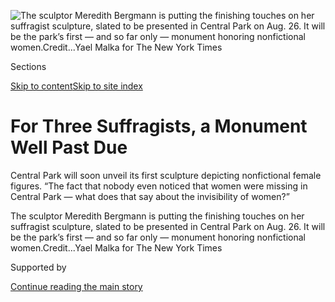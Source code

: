 <div id="app">

<div>

<div>

<div>

</div>

<div data-aria-hidden="false">

<div id="site-content" role="main">

<div>

<div class="css-1aor85t" style="opacity:0.000000001;z-index:-1;visibility:hidden">

<div class="css-1hqnpie">

<div class="css-epjblv">

<span class="css-17xtcya">[Art &
Design](/section/arts/design)</span><span class="css-x15j1o">|</span><span class="css-fwqvlz">For
Three Suffragists, a Monument Well Past Due</span>

</div>

<div class="css-k008qs">

<div class="css-1iwv8en">

<span class="css-18z7m18"></span>

<div>

</div>

</div>

<span class="css-1n6z4y">https://nyti.ms/3gBGdDh</span>

<div class="css-1705lsu">

<div class="css-4xjgmj">

<div class="css-4skfbu" role="toolbar" data-aria-label="Social Media Share buttons, Save button, and Comments Panel with current comment count" data-testid="share-tools">

  - 
  - 
  - 
  - 
    
    <div class="css-6n7j50">
    
    </div>

  - 
  - 

</div>

</div>

</div>

</div>

</div>

</div>

<div id="NYT_TOP_BANNER_REGION" class="css-11qgg8s">

</div>

<div id="fullBleedHeaderContent">

<div class="css-n4ws9g">

![<span class="css-16f3y1r e13ogyst0" data-aria-hidden="true">The
sculptor Meredith Bergmann is putting the finishing touches on her
suffragist sculpture, slated to be presented in Central Park on Aug.
26. It will be the park’s first — and so far only — monument honoring
nonfictional
women.</span><span class="css-cnj6d5 e1z0qqy90" itemprop="copyrightHolder"><span class="css-1ly73wi e1tej78p0">Credit...</span><span><span>Yael
Malka for The New York
Times</span></span></span>](https://static01.nyt.com/images/2020/08/07/arts/06suffragist-statue1/merlin_175219929_4754839c-537e-4f93-91f4-7f93819ef33b-articleLarge.jpg?quality=75&auto=webp&disable=upscale)

</div>

<div class="css-3z92zw">

<div class="css-6cn7ki">

<div class="NYTAppHideMasthead css-1bcu9v6 e1suatyy0">

<div class="section css-1o1qe8k e1suatyy2">

<div class="css-cu5p7t er09x8g0">

<div class="css-6n7j50">

</div>

<span class="css-1dv1kvn">Sections</span>

[Skip to content](#site-content)[Skip to site index](#site-index)

</div>

<div class="css-10698na e1huz5gh0">

</div>

</div>

</div>

<div class="css-1sojcmr ehdk2mb0">

# For Three Suffragists, a Monument Well Past Due

</div>

Central Park will soon unveil its first sculpture depicting nonfictional
female figures. “The fact that nobody even noticed that women were
missing in Central Park — what does that say about the invisibility of
women?”

</div>

</div>

<div class="css-nwzfg5 e1gnum310">

<span class="css-1f9pvn2 design">The sculptor Meredith Bergmann is
putting the finishing touches on her suffragist sculpture, slated to be
presented in Central Park on Aug. 26. It will be the park’s first — and
so far only — monument honoring nonfictional
women.</span><span class="css-cnj6d5 e1z0qqy90" itemprop="copyrightHolder"><span class="css-1ly73wi e1tej78p0">Credit...</span><span><span>Yael
Malka for The New York Times</span></span></span>

</div>

<div id="sponsor-wrapper" class="css-1hyfx7x">

<div id="sponsor-slug" class="css-19vbshk">

Supported by

</div>

[Continue reading the main story](#after-sponsor)

<div id="sponsor" class="ad sponsor-wrapper" style="text-align:center;height:100%;display:block">

</div>

<div id="after-sponsor">

</div>

</div>

<div class="css-1wx1auc e1gnum311">

<div class="css-18e8msd">

<div class="css-vp77d3 epjyd6m0">

<div class="css-hus3qt ey68jwv0" data-aria-hidden="true">

[![Alisha Haridasani
Gupta](https://static01.nyt.com/images/2018/09/10/multimedia/author-alisha-haridasani-gupta/author-alisha-haridasani-gupta-thumbLarge-v3.png
"Alisha Haridasani Gupta")](https://www.nytimes.com/by/alisha-haridasani-gupta)

</div>

<div class="css-1baulvz">

By [<span class="css-1baulvz last-byline" itemprop="name">Alisha
Haridasani
Gupta</span>](https://www.nytimes.com/by/alisha-haridasani-gupta)

</div>

</div>

  - 
    
    <div class="css-ld3wwf e16638kd2">
    
    Published Aug. 6, 2020Updated Aug. 7, 2020
    
    </div>

  - 
    
    <div class="css-4xjgmj">
    
    <div class="css-pvvomx" role="toolbar" data-aria-label="Social Media Share buttons, Save button, and Comments Panel with current comment count" data-testid="share-tools">
    
      - 
      - 
      - 
      - 
        
        <div class="css-6n7j50">
        
        </div>
    
      - 
      - 
    
    </div>
    
    </div>

</div>

</div>

</div>

<div class="section meteredContent css-1r7ky0e" name="articleBody" itemprop="articleBody">

<div class="css-1fanzo5 StoryBodyCompanionColumn">

<div class="css-53u6y8">

Across the country, monuments honoring racist figures are being defaced
and toppled. In New York’s Central Park, one statue is taking shape that
aims to amend not only racial but also gender disparities in public art:
A 14-foot-tall bronze monument of Susan B. Anthony, Sojourner Truth and
Elizabeth Cady Stanton, three of the more prominent leaders in the
nationwide fight for women’s right to vote.

Called the Women’s Rights Pioneers Monument, it is to be unveiled Aug.
26 to commemorate the 100th anniversary this month of the constitutional
amendment that finally guaranteed women that right. The sculpture
depicts the three figures gathered around a table for what seems to be a
discussion or a strategy meeting. Anthony stands in the middle, holding
a pamphlet that reads “Votes for Women”; Stanton, seated to her left,
holds a pen, presumably taking notes; and Truth appears to be in
midsentence.

“I wanted to show women working together,” said [Meredith
Bergmann](https://monumentalwomen.org/sculptors-page/), the sculptor
chosen from dozens of artists to create the statue. “I kept thinking of
women now, working together in some kitchen on a laptop, trying to
change the world.”

</div>

</div>

<div class="css-1fanzo5 StoryBodyCompanionColumn">

<div class="css-53u6y8">

It will be the park’s first — and only — monument honoring real women,
located on Literary Walk. In its 167-year history, the park has been a
leafy, lush home to about two dozen statues of men, mostly white, and
fictional or mythical female characters (Alice in Wonderland,
Shakespeare’s Juliet, and [the Angel of the Waters, the winged woman
atop Bethesda
Fountain](https://www.nytimes.com/2019/05/29/obituaries/emma-stebbins-overlooked.html))
but no historical women.

</div>

</div>

<div class="css-79elbk" data-testid="photoviewer-wrapper">

<div class="css-z3e15g" data-testid="photoviewer-wrapper-hidden">

</div>

<div class="css-1a48zt4 ehw59r15" data-testid="photoviewer-children">

![<span class="css-16f3y1r e13ogyst0" data-aria-hidden="true">Sojourner
Truth is memorialized in the monument, along with Susan B. Anthony and
Elizabeth Cady Stanton. The sculpture hints at the complexities involved
in the nearly century-long struggle for women’s
suffrage.</span><span class="css-cnj6d5 e1z0qqy90" itemprop="copyrightHolder"><span class="css-1ly73wi e1tej78p0">Credit...</span><span>Yael
Malka for The New York
Times</span></span>](https://static01.nyt.com/images/2020/08/07/arts/06suffragist-statue3/06suffragist-statue3-articleLarge.jpg?quality=75&auto=webp&disable=upscale)

</div>

</div>

<div class="css-1h0maa8 e73j0it0">

<div class="css-1xdhyk6 erfvjey0">

<span class="css-1ly73wi e1tej78p0">Image</span>

<div class="css-zjzyr8">

<div data-testid="lazyimage-container" style="height:483.33333333333326px">

</div>

</div>

</div>

<span class="css-16f3y1r e13ogyst0" data-aria-hidden="true">Symbols of
the herculean push for social change are sprinkled throughout the
work.</span><span class="css-cnj6d5 e1z0qqy90" itemprop="copyrightHolder"><span class="css-1ly73wi e1tej78p0">Credit...</span><span>Yael
Malka for The New York Times</span></span>

<div class="css-1xdhyk6 erfvjey0">

<span class="css-1ly73wi e1tej78p0">Image</span>

<div class="css-zjzyr8">

<div data-testid="lazyimage-container" style="height:483.33333333333326px">

</div>

</div>

</div>

<span class="css-16f3y1r e13ogyst0" data-aria-hidden="true">A handbag
with pamphlets and other reading material nods to the one Susan B.
Anthony carried with her around the country as she campaigned for
women’s
equality.</span><span class="css-cnj6d5 e1z0qqy90" itemprop="copyrightHolder"><span class="css-1ly73wi e1tej78p0">Credit...</span><span>Yael
Malka for The New York Times</span></span>

</div>

<div class="css-1fanzo5 StoryBodyCompanionColumn">

<div class="css-53u6y8">

New York City as a whole hasn’t been very inclusive either: Of the 150
statues honoring historical figures, only [five depict
women](https://www.nytimes.com/2019/03/06/nyregion/women-statues-nyc.html),
according to [She Built NYC](https://women.nyc/she-built-nyc/), the
city’s official campaign, started last year, to increase female
representation in public art. And in 2011, just over seven percent of
the nearly 5,200 public outdoor statues across the country represented
women, according to the [Smithsonian American Art Museum’s Art
Inventories Catalog](https://americanart.si.edu/research/inventories).

“The fact that nobody, for a long time, even noticed that women were
missing in Central Park — what does that say about the invisibility of
women?” said Pam Elam, president of Monumental Women. “There is a
responsibility to not only create a beautiful work of art but to have
that art reflect the reality of the lives of all the people who see it.”

</div>

</div>

<div>

</div>

<div class="css-1fanzo5 StoryBodyCompanionColumn">

<div class="css-53u6y8">

In 2014, a group of volunteers created Monumental Women (initially
called the Elizabeth Cady Stanton and Susan B. Anthony Statue Fund
Inc.), a nonprofit with a mission of campaigning and raising funds for
the suffragist statue in Central Park. Though the journey from concept
to creation ended up being a long and winding one, filled with
criticisms and setbacks.

</div>

</div>

<div class="css-79elbk" data-testid="photoviewer-wrapper">

<div class="css-z3e15g" data-testid="photoviewer-wrapper-hidden">

</div>

<div class="css-1a48zt4 ehw59r15" data-testid="photoviewer-children">

<div class="css-1xdhyk6 erfvjey0">

<span class="css-1ly73wi e1tej78p0">Image</span>

<div class="css-zjzyr8">

<div data-testid="lazyimage-container" style="height:275.82222222222225px">

</div>

</div>

</div>

<span class="css-16f3y1r e13ogyst0" data-aria-hidden="true">Down to the
wire: The Public Design Commission approved a revamped design in
October, giving Meredith Bergmann less than a year to create the new
sculpture. We visited her recently at the foundry where she’s been
working outside Newburgh,
N.Y.</span><span class="css-cnj6d5 e1z0qqy90" itemprop="copyrightHolder"><span class="css-1ly73wi e1tej78p0">Credit...</span><span>Yael
Malka for The New York Times</span></span>

</div>

</div>

<div class="css-1fanzo5 StoryBodyCompanionColumn">

<div class="css-53u6y8">

Ms. Bergmann said it was “pretty humbling” to be making such a
monumental work, adding that every single creative decision was
carefully considered.

In the research phase, Ms. Bergmann, who in 2003 created the [Boston
Women’s
Memorial](https://www.boston.gov/departments/womens-advancement/boston-womens-memorial),
featuring Abigail Adams, Phillis Wheatley and Lucy Stone, read a lot,
she said, and spoke to Stanton’s great-great-granddaughter, [Coline
Jenkins-Sahlin](https://www.nytimes.com/2020/07/02/style/woman-suffrage-movement-descend.html),
for more insight.

She then spent months creating clay models of the monument, getting them
approved and then creating various different molds for the molten metal.

For their faces, she drew from multiple sources. “I never copy a
photograph,” she said, “but I take all the photographs available and
study them and try to come up with a face that will express more than
one moment in the life of this person, with hints of their youthful
face, their old face, their angry face and their happy face.”

</div>

</div>

<div class="css-1fanzo5 StoryBodyCompanionColumn">

<div class="css-53u6y8">

Their outfits carry Easter eggs — symbols and clues that speak to the
social context or their personalities, Ms. Bergmann explained.
[Sunflower
motifs](https://www.nps.gov/articles/symbols-of-the-women-s-suffrage-movement.htm)
are carved into Stanton’s dress because she had used the pseudonym
Sunflower when writing editorials for The Lily newspaper in Seneca
Falls, N.Y., Ms. Bergmann said. Anthony has a cameo around her neck
depicting Minerva — the Roman goddess of strategy and wisdom. Truth
wears her signature shawl — the tassels appear to be blowing in the wind
— and a striped brocade jacket with laurel wreaths woven in to symbolize
victory and honor.

That they are all attired in long skirts and dresses is significant too.
In the late 19th and early 20th centuries, women fighting for social
reforms — including Stanton — adopted what came to be known as [the
“Bloomer
costume,](https://www.nytimes.com/1939/12/31/archives/bloomer-and-she-was-a-feminist-not-a-fashion-designee.html)”
knee-length dresses worn over trousers, which offered freedom and
respite from the more constricting corsets and floor-length dresses that
were standard at the time.

“Stanton once said how wonderful it was to be able to climb a flight of
stairs holding a baby in one arm and a candle in the other without
having to hold up 10 pounds of wool skirt and petticoats,” Bergmann
noted.

But the outfits were such radical departures from the norm that they
invited [intense
mockery](https://www.theatlantic.com/entertainment/archive/2019/06/american-suffragists-bloomers-pants-history/591484/)
and distracted from broader conversations about women’s rights, so the
suffrage fighters gave them up. Ms. Bergmann said this informed her own
choice to have the statues in voluminous skirts.

</div>

</div>

<div class="css-79elbk" data-testid="photoviewer-wrapper">

<div class="css-z3e15g" data-testid="photoviewer-wrapper-hidden">

</div>

<div class="css-1a48zt4 ehw59r15" data-testid="photoviewer-children">

<div class="css-1xdhyk6 erfvjey0">

<span class="css-1ly73wi e1tej78p0">Image</span>

<div class="css-zjzyr8">

<div data-testid="lazyimage-container" style="height:322.22222222222223px">

</div>

</div>

</div>

<span class="css-16f3y1r e13ogyst0" data-aria-hidden="true">A clay model
of the Women’s Rights Pioneers
Monument.</span><span class="css-cnj6d5 e1z0qqy90" itemprop="copyrightHolder"><span class="css-1ly73wi e1tej78p0">Credit...</span><span>Michael
Bergmann</span></span>

</div>

</div>

<div class="css-1fanzo5 StoryBodyCompanionColumn">

<div class="css-53u6y8">

Though the campaign to install the statue took more than six years
(seven if you include the months of discussions that took place before
the nonprofit was formed), Monumental Women selected Ms. Bergmann’s
design in 2018, giving the artist two years — a short time in the
sculpting world, she noted — to bring the suffragists to life.

</div>

</div>

<div class="css-1fanzo5 StoryBodyCompanionColumn">

<div class="css-53u6y8">

The proposal that was approved consisted of Anthony and Stanton, and a
long scroll cascading from their work desk containing quotations from
more than 20 other suffragists.

“The initial commission was to create statues of these two women,” Ms.
Bergmann explained, and the scroll, which included quotations from 11
women of color (including the educator [Anna Julia
Cooper](https://plato.stanford.edu/entries/anna-julia-cooper/) and the
journalist [Ida B.
Wells](https://www.nytimes.com/interactive/2018/obituaries/overlooked-ida-b-wells.html)),
was a way to also recognize the many other suffragists of the movement.

The original callout for the commission noted that the sculpture should
“honor the memory of others, besides Stanton and Anthony, who helped
advance the cause of woman suffrage over the 72 -year battle.”

</div>

</div>

<div class="css-79elbk" data-testid="photoviewer-wrapper">

<div class="css-z3e15g" data-testid="photoviewer-wrapper-hidden">

</div>

<div class="css-1a48zt4 ehw59r15" data-testid="photoviewer-children">

<div class="css-1xdhyk6 erfvjey0">

<span class="css-1ly73wi e1tej78p0">Image</span>

<div class="css-zjzyr8">

<div data-testid="lazyimage-container" style="height:541.3333333333334px">

</div>

</div>

</div>

<span class="css-16f3y1r e13ogyst0" data-aria-hidden="true">Meredith
Bergmann said that getting such a significant commission was “pretty
humbling,” and that in approaching her work she tried to “express more
than one moment in the life of this
person.”</span><span class="css-cnj6d5 e1z0qqy90" itemprop="copyrightHolder"><span class="css-1ly73wi e1tej78p0">Credit...</span><span>Yael
Malka for The New York Times</span></span>

</div>

</div>

<div class="css-1fanzo5 StoryBodyCompanionColumn">

<div class="css-53u6y8">

But when the city’s Public Design Commission approved Ms. Bergmann’s
design last March, it wanted her to nix the scroll and just focus on
Anthony and Stanton, Ms. Elam said. The design was also heavily
[criticized for placing only white
women](https://www.nytimes.com/2019/01/17/nyregion/is-a-planned-monument-to-womens-rights-racist.html)
on the pedestal — essentially continuing the [erasure of Black women’s
contributions to the suffrage
movement](https://www.nytimes.com/2019/05/14/opinion/central-park-suffrage-monument-racism.html).

“Everything about this,” Ms. Elam said, “was not easy. It started with
the parks department, then it went to the Central Park Conservancy, then
the public design commission, then the Landmarks Preservation Commission
and all the community boards that surround Central Park. It shouldn’t
have been so hard.”

</div>

</div>

<div class="css-1fanzo5 StoryBodyCompanionColumn">

<div class="css-53u6y8">

Last August, in the wake of the controversy, Monumental Women shifted
gears and decided to include a third figure — Truth, the
African-American abolitionist and suffragist. The commission approved
the new design in October, giving Ms. Bergmann less than a year to
create the reimagined sculpture. So far the group said they have raised
a total of $1.5 million for the statue, including a combined $135,000 in
funding from the Manhattan borough president, Gale Brewer, and
Councilwoman Helen Rosenthal.

The city’s Public Design Commission declined to comment for this
article.

When Monumental Women unveils the statue later this month (in a ceremony
at 8 a.m. on Aug. 26 that can be streamed at
[monumentalwomen.org](http://monumentalwomen.org/)), the organization
said it plans to issue a challenge to municipalities all over the
country to include more women and people of color in their public
spaces. Part of the nonprofit’s mission is to help other communities
navigate the kind of red tape and bureaucratic hurdles that they
encountered. The nonprofit will also kick off an online educational
campaign and has proposed providing books on women’s history to all of
New York City’s public school libraries.

“For the people who might think ‘OK, you’ve broken the bronze ceiling,
good for you, now your work is done’ — no, absolutely not, we are here
to stay,” Ms. Elam said.

</div>

</div>

</div>

<div>

</div>

<div>

</div>

<div>

</div>

<div>

<div id="bottom-wrapper" class="css-1ede5it">

<div id="bottom-slug" class="css-l9onyx">

Advertisement

</div>

[Continue reading the main story](#after-bottom)

<div id="bottom" class="ad bottom-wrapper" style="text-align:center;height:100%;display:block;min-height:90px">

</div>

<div id="after-bottom">

</div>

</div>

</div>

</div>

</div>

## Site Index

<div>

</div>

## Site Information Navigation

  - [© <span>2020</span> <span>The New York Times
    Company</span>](https://help.nytimes.com/hc/en-us/articles/115014792127-Copyright-notice)

<!-- end list -->

  - [NYTCo](https://www.nytco.com/)
  - [Contact
    Us](https://help.nytimes.com/hc/en-us/articles/115015385887-Contact-Us)
  - [Work with us](https://www.nytco.com/careers/)
  - [Advertise](https://nytmediakit.com/)
  - [T Brand Studio](http://www.tbrandstudio.com/)
  - [Your Ad
    Choices](https://www.nytimes.com/privacy/cookie-policy#how-do-i-manage-trackers)
  - [Privacy](https://www.nytimes.com/privacy)
  - [Terms of
    Service](https://help.nytimes.com/hc/en-us/articles/115014893428-Terms-of-service)
  - [Terms of
    Sale](https://help.nytimes.com/hc/en-us/articles/115014893968-Terms-of-sale)
  - [Site Map](https://spiderbites.nytimes.com)
  - [Help](https://help.nytimes.com/hc/en-us)
  - [Subscriptions](https://www.nytimes.com/subscription?campaignId=37WXW)

</div>

</div>

</div>

</div>
